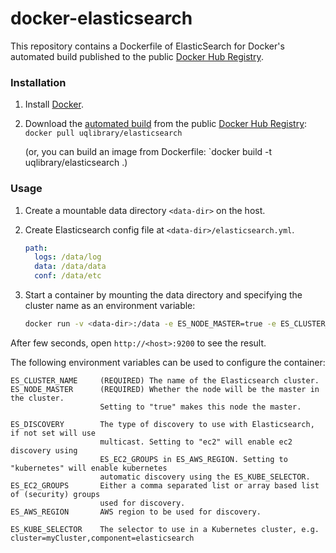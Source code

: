 docker-elasticsearch
====================

This repository contains a Dockerfile of ElasticSearch for Docker's automated build published to the public [Docker Hub Registry](https://registry.hub.docker.com/).

### Installation

1. Install [Docker](https://www.docker.com/).

2. Download the [automated build](https://registry.hub.docker.com/u/uqlibrary/elasticsearch/) from the public [Docker Hub Registry](https://registry.hub.docker.com/): `docker pull uqlibrary/elasticsearch`

   (or, you can build an image from Dockerfile: `docker build -t uqlibrary/elasticsearch .)

### Usage

1. Create a mountable data directory `<data-dir>` on the host.

2. Create Elasticsearch config file at `<data-dir>/elasticsearch.yml`.

    ```yml
    path:
      logs: /data/log
      data: /data/data
      conf: /data/etc
    ```
3. Start a container by mounting the data directory and specifying the cluster name as an environment variable:

    ```sh
    docker run -v <data-dir>:/data -e ES_NODE_MASTER=true -e ES_CLUSTER_NAME=test uqlibrary/elasticsearch
    ```

After few seconds, open `http://<host>:9200` to see the result.

The following environment variables can be used to configure the container:

    ES_CLUSTER_NAME     (REQUIRED) The name of the Elasticsearch cluster.
    ES_NODE_MASTER      (REQUIRED) Whether the node will be the master in the cluster. 
                        Setting to "true" makes this node the master.
    
    ES_DISCOVERY        The type of discovery to use with Elasticsearch, if not set will use 
                        multicast. Setting to "ec2" will enable ec2 discovery using 
                        ES_EC2_GROUPS in ES_AWS_REGION. Setting to "kubernetes" will enable kubernetes
                        automatic discovery using the ES_KUBE_SELECTOR.
    ES_EC2_GROUPS       Either a comma separated list or array based list of (security) groups 
                        used for discovery.
    ES_AWS_REGION       AWS region to be used for discovery.

    ES_KUBE_SELECTOR    The selector to use in a Kubernetes cluster, e.g. cluster=myCluster,component=elasticsearch